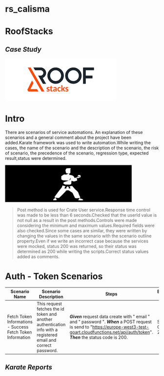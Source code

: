 # rs_calisma
# RoofStacks
## _Case Study_



[![N|Solid](https://github.com/Eyyupguzel/roofstacks/blob/main/roof_stacks/src/test/java/Karate_Features/roof.png)](https://nodesource.com/products/nsolid)




# Intro




There are scenarios of service automations. An explanation of these scenarios and a general comment about the project have been added.Karate framework was used to write automation.While writing the cases, the name of the scenario and the description of the scenario, the risk of scenario, the precedence of the scenario, regression type, expected result,status were determined.



[![N|Solid](https://github.com/Eyyupguzel/roofstacks/blob/main/roof_stacks/src/test/java/Karate_Features/karate.png)](https://nodesource.com/products/nsolid)



> Post method is used for Crate User service.Response time control was made to be less than 6 seconds.Checked that the userId value is not null as a result in the post methods.Controls were made considering the minimum and maximum values.Required fields were also checked.Since some cases are similar, they were written by changing the values in the same scenario with the scenario outline property.Even if we write an incorrect case because the services were mocked, status 200 was returned, so their status was determined as 200 while writing the scripts.Correct status values added as comments.



# Auth - Token Scenarios
| Scenario Name | Scenario Description | Steps | Expected Result | Status |
|-------------| ------ | ------| ------ | ------|
| Fetch Token Informations - Success Fetch Token Information | This request fetches the id token and another authentication info with a registered email and correct password. | **_Given_** request data create with " email " and " password ". **_When_** a POST request is send to "https://europe-west3-test-goart.cloudfunctions.net/api/auth/token". **_Then_** the status code is 200. | Status Code 200 | OK |

## _Karate Reports_
